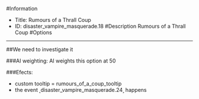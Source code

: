 #Information
 - Title: Rumours of a Thrall Coup
 - ID: disaster_vampire_masquerade.18
#Description
Rumours of a Thrall Coup
#Options

___
##We need to investigate it

###AI weighting:
AI weights this option at 50


###Efects:<ul><li>custom tooltip = rumours_of_a_coup_tooltip</li><li>the event ˻disaster_vampire_masquerade.24˼ happens</li></ul>
